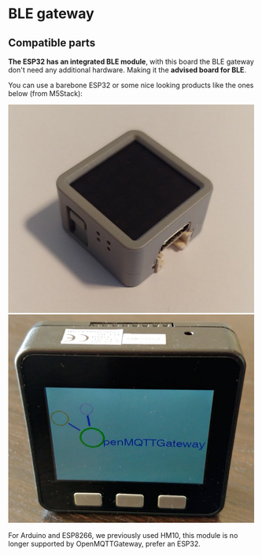 # BLE gateway
## Compatible parts
**The ESP32 has an integrated BLE module**, with this board the BLE gateway don't need any additional hardware. Making it the **advised board for BLE**.

You can use a barebone ESP32 or some nice looking products like the ones below (from M5Stack):

![](../img/OpenMQTTgateway_M5_Atom_Board.png)
![](../img/OpenMQTTgateway_M5_Stack_Board_Display_Text.png)

For Arduino and ESP8266, we previously used HM10, this module is no longer supported by OpenMQTTGateway, prefer an ESP32.
